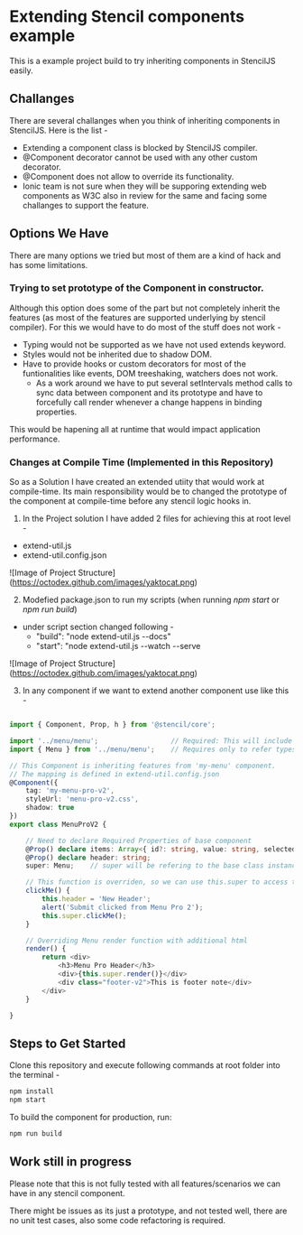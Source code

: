 # Extending Stencil components example

This is a example project build to try inheriting components in StencilJS easily.

## Challanges

There are several challanges when you think of inheriting components in StencilJS. Here is the list -

* Extending a component class is blocked by StencilJS compiler.
* @Component decorator cannot be used with any other custom decorator.
* @Component does not allow to override its functionality.
* Ionic team is not sure when they will be supporing extending web components as W3C also in review for the same and facing some challanges to support the feature.

## Options We Have

There are many options we tried but most of them are a kind of hack and has some limitations.

### Trying to set prototype of the Component in constructor.

Although this option does some of the part but not completely inherit the features (as most of the features are supported underlying by stencil compiler).
For this we would have to do most of the stuff does not work -
- Typing would not be supported as we have not used extends keyword.
- Styles would not be inherited due to shadow DOM.
- Have to provide hooks or custom decorators for most of the funtionalities like events, DOM treeshaking, watchers does not work.
  - As a work around we have to put several setIntervals method calls to sync data between component and its prototype and have to forcefully call render whenever a change happens in binding properties.

This would be hapening all at runtime that would impact application performance.

### Changes at Compile Time (Implemented in this Repository)

So as a Solution I have created an extended utiity that would work at compile-time.
Its main responsibility would be to changed the prototype of the component at compile-time before any stencil logic hooks in.

1. In the Project solution I have added 2 files for achieving this at root level -
- extend-util.js
- extend-util.config.json

![Image of Project Structure]
(https://octodex.github.com/images/yaktocat.png)

2. Modefied package.json to run my scripts (when running *npm start* or *npm run build*)
- under script section changed following -
  - "build": "node extend-util.js --docs"
  - "start": "node extend-util.js --watch --serve

![Image of Project Structure]
(https://octodex.github.com/images/yaktocat.png)

3. In any component if we want to extend another component use like this -

```typescript

import { Component, Prop, h } from '@stencil/core';

import '../menu/menu';                  // Required: This will include the Extending component in same bundle.
import { Menu } from '../menu/menu';    // Requires only to refer types of base class

// This Component is inheriting features from 'my-menu' component.
// The mapping is defined in extend-util.config.json
@Component({
    tag: 'my-menu-pro-v2',
    styleUrl: 'menu-pro-v2.css',
    shadow: true
})
export class MenuProV2 {

    // Need to declare Required Properties of base component
    @Prop() declare items: Array<{ id?: string, value: string, selected?: boolean }>;
    @Prop() declare header: string;
    super: Menu;    // super will be refering to the base class instance

    // This function is overriden, so we can use this.super to access the base method functionality.
    clickMe() {
        this.header = 'New Header';
        alert('Submit clicked from Menu Pro 2');
        this.super.clickMe();
    }

    // Overriding Menu render function with additional html
    render() {
        return <div>
            <h3>Menu Pro Header</h3>
            <div>{this.super.render()}</div>
            <div class="footer-v2">This is footer note</div>
        </div>
    }

}

```

## Steps to Get Started

Clone this repository and execute following commands at root folder into the terminal -

```bash
npm install
npm start
```

To build the component for production, run:

```bash
npm run build
```

## Work still in progress

Please note that this is not fully tested with all features/scenarios we can have in any stencil component.

There might be issues as its just a prototype, and not tested well, there are no unit test cases, also some code refactoring is required.